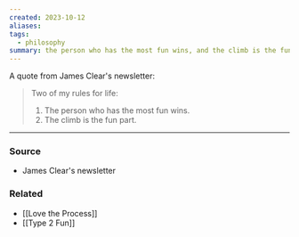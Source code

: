 ```yaml
---
created: 2023-10-12
aliases: 
tags:
  - philosophy
summary: the person who has the most fun wins, and the climb is the fun part.
---
```

A quote from James Clear's newsletter:

> Two of my rules for life: 
> 1. The person who has the most fun wins.
> 2. The climb is the fun part.

****
### Source
- James Clear's newsletter

### Related
- [[Love the Process]]
- [[Type 2 Fun]]